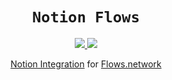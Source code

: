 <div align="center">
  <h1><code>Notion Flows</code></h1>
  <a href="https://docs.rs/notion-flows/">
    <img src="https://docs.rs/notion-flows/badge.svg">
  </a>
  <a href="https://crates.io/crates/notion-flows">
    <img src="https://img.shields.io/crates/v/notion-flows.svg">
  </a>

  [Notion Integration](https://flows.network/integration/notion) for [Flows.network](https://flows.network)
</div>
